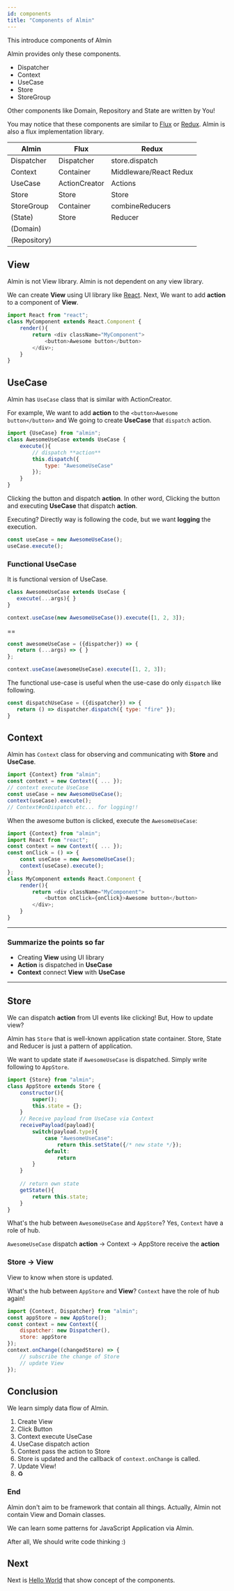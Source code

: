 ```yaml
---
id: components
title: "Components of Almin"
---
```


This introduce components of Almin

Almin provides only these components.

- Dispatcher
- Context
- UseCase
- Store
- StoreGroup

Other components like Domain, Repository and State are written by You!

You may notice that these components are similar to [Flux](https://github.com/facebook/flux) or [Redux](https://github.com/reactjs/redux).
Almin is also a flux implementation library.

| Almin      | Flux          | Redux                  |
|------------|---------------|------------------------|
| Dispatcher | Dispatcher    | store.dispatch         |
| Context    | Container     | Middleware/React Redux |
| UseCase    | ActionCreator | Actions                |
| Store      | Store         | Store                  |
| StoreGroup | Container     | combineReducers        |
| (State)    | Store         | Reducer                |
| (Domain)   |               |                        |
|(Repository)|               |                        |

## View

Almin is not View library.
Almin is not dependent on any view library.

We can create **View** using UI library like [React](https://reactjs.org/ "React").
Next, We want to add **action** to a component of **View**.

```js
import React from "react";
class MyComponent extends React.Component {
    render(){
        return <div className="MyComponent">
            <button>Awesome button</button>
        </div>;
    }
}
```

## UseCase

Almin has `UseCase` class that is similar with ActionCreator.

For example, We want to add **action** to the `<button>Awesome button</button>` and 
We going to create **UseCase** that `dispatch` action.

```js
import {UseCase} from "almin";
class AwesomeUseCase extends UseCase {
    execute(){
        // dispatch **action**
        this.dispatch({
            type: "AwesomeUseCase"
        });
    }
}
```

Clicking the button and dispatch **action**.
In other word, Clicking the button and executing **UseCase** that dispatch **action**.

Executing? Directly way is following the code, but we want **logging** the execution.

```js
const useCase = new AwesomeUseCase();
useCase.execute();
```

### Functional UseCase

It is functional version of UseCase.

```js
class AwesomeUseCase extends UseCase {
   execute(...args){ }
}

context.useCase(new AwesomeUseCase()).execute([1, 2, 3]);
```

==

```js
const awesomeUseCase = ({dispatcher}) => {
   return (...args) => { }
};

context.useCase(awesomeUseCase).execute([1, 2, 3]);
```

The functional use-case is useful when the use-case do only `dispatch` like following.

```js
const dispatchUseCase = ({dispatcher}) => {
   return () => dispatcher.dispatch({ type: "fire" });
}
```

## Context

Almin has `Context` class for observing and communicating with **Store** and **UseCase**.

```js
import {Context} from "almin";
const context = new Context({ ... });
// context execute UseCase
const useCase = new AwesomeUseCase();
context(useCase).execute();
// Context#onDispatch etc... for logging!!
```

When the awesome button is clicked, execute the `AwesomeUseCase`:

```js
import {Context} from "almin";
import React from "react";
const context = new Context({ ... });
const onClick = () => {
    const useCase = new AwesomeUseCase();
    context(useCase).execute();
};
class MyComponent extends React.Component {
    render(){
        return <div className="MyComponent">
            <button onClick={onClick}>Awesome button</button>
        </div>;
    }
}
```

------

### Summarize the points so far

- Creating **View** using UI library
- **Action** is dispatched in **UseCase**
- **Context** connect **View** with **UseCase** 

-------

## Store

We can dispatch **action** from UI events like clicking!
But, How to update view?

Almin has `Store` that is well-known application state container.
Store, State and Reducer is just a pattern of application.

We want to update state if `AwesomeUseCase` is dispatched.
Simply write following to `AppStore`.

```js
import {Store} from "almin";
class AppStore extends Store {
    constructor(){
        super();
        this.state = {};
    }
    // Receive payload from UseCase via Context
    receivePayload(payload){
        switch(payload.type){
            case "AwesomeUseCase":
                return this.setState({/* new state */});
            default:
                return
        }
    }
    
    // return own state
    getState(){
        return this.state;
    }
}
```

What's the hub between `AwesomeUseCase` and `AppStore`?
Yes, `Context` have a role of hub.

`AwesomeUseCase` dispatch **action** -> Context -> AppStore receive the **action**

### Store -> View

View to know when store is updated.

What's the hub between `AppStore` and **View**?
`Context` have the role of hub again!

```js
import {Context, Dispatcher} from "almin";
const appStore = new AppStore();
const context = new Context({
    dispatcher: new Dispatcher(), 
    store: appStore
});
context.onChange((changedStore) => {
    // subscribe the change of Store
    // update View
});
```

## Conclusion

We learn simply data flow of Almin.

1. Create View
2. Click Button
3. Context execute UseCase
4. UseCase dispatch action
5. Context pass the action to Store
6. Store is updated and the callback of `context.onChange` is called.
7. Update View!
8. :recycle:

### End

Almin don't aim to be framework that contain all things.
Actually, Almin not contain View and Domain classes.

We can learn some patterns for JavaScript Application via Almin.

After all, We should write code thinking :)

## Next

Next is [Hello World](HelloWorld.md) that show concept of the components.
